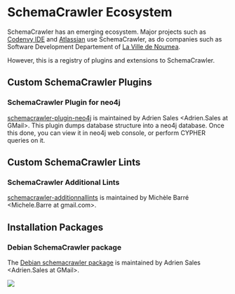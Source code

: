 # SchemaCrawler Ecosystem

SchemaCrawler has an emerging ecosystem. Major projects such as 
[Codenvy IDE](https://codenvy.com/) and [Atlassian](https://www.atlassian.com) use
SchemaCrawler, as do companies such as Software
Development Departement of [La Ville de Noumea](http://www.noumea.nc/).

However, this is a registry of plugins and extensions to SchemaCrawler.

## Custom SchemaCrawler Plugins

### SchemaCrawler Plugin for neo4j

[schemacrawler-plugin-neo4j](https://github.com/adriens/schemacrawler-plugin-neo4j) is maintained by
Adrien Sales <Adrien.Sales at GMail>. This plugin dumps database structure into a neo4j database. 
Once this done, you can view it in neo4j web console, or perform CYPHER queries on it.

## Custom SchemaCrawler Lints

### SchemaCrawler Additional Lints
[schemacrawler-additionnallints](https://github.com/mbarre/schemacrawler-additionnallints) is maintained by
Michèle Barré <Michele.Barre at gmail.com>.


## Installation Packages

### Debian SchemaCrawler package
The [Debian schemacrawler package](http://github.com/adriens/schemacrawler-deb) is maintained by
Adrien Sales <Adrien.Sales at GMail>.

<a href="https://github.com/adriens/schemacrawler-deb/releases/latest">
<img src="https://img.shields.io/badge/download-deb-7B2A90.svg" /></a>
